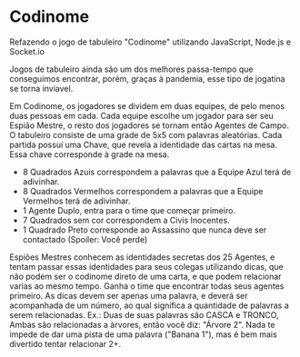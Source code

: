 # Codinome
Refazendo o jogo de tabuleiro "Codinome" utilizando JavaScript, Node.js e Socket.io

Jogos de tabuleiro ainda são um dos melhores passa-tempo que conseguimos encontrar, porém, graças à pandemia, esse tipo de jogatina se torna inviavel.

Em Codinome, os jogadores se dividem em duas equipes, de pelo menos duas pessoas em cada. Cada equipe escolhe um jogador para ser seu Espião Mestre, o resto dos jogadores se tornam então Agentes de Campo.
O tabuleiro consiste de uma grade de 5x5 com palavras aleatórias.
Cada partida possuí uma Chave, que revela a identidade das cartas na mesa. Essa chave corresponde à grade na mesa. 
  * 8 Quadrados Azuis correspondem a palavras que a Equipe Azul terá de adivinhar.
  * 8 Quadrados Vermelhos correspondem a palavras que a Equipe Vermelhos terá de adivinhar.
  * 1 Agente Duplo, entra para o time que começar primeiro.
  * 7 Quadrados sem cor correspondem a Civis Inocentes.
  * 1 Quadrado Preto corresponde ao Assassino que nunca deve ser contactado (Spoiler: Você perde)
  
Espiões Mestres conhecem as identidades secretas dos 25 Agentes, e tentam passar essas identidades para seus colegas utilizando dicas, que não podem ser o codinome direto de uma carta, e que podem relacionar varias ao mesmo tempo. Ganha o time que encontrar todas seus agentes primeiro.
As dicas devem ser apenas uma palavra, e deverá ser acompanhada de um número, ao qual significa a quantidade de palavras a serem relacionadas.
Ex.: Duas de suas palavras são CASCA e TRONCO, Ambas são relacionadas a àrvores, então você diz: "Árvore 2".
Nada te impede de dar uma pista de uma palavra ("Banana 1"), mas é bem mais divertido tentar relacionar 2+.
